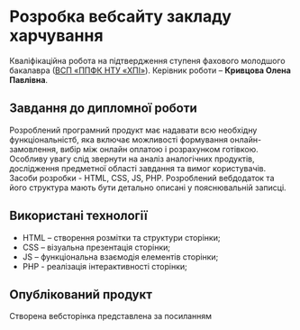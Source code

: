 
# Розробка вебсайту закладу харчування

Кваліфікаційна робота на підтвердження ступеня фахового молодшого
бакалавра ([ВСП «ППФК НТУ «ХПІ»](http://polytechnic.poltava.ua)). Керівник
роботи – **Кривцова Олена Павлівна**.

## Завдання до дипломної роботи

Розроблений програмний продукт має надавати всю необхідну функціональністб, яка включає можливості формування онлайн-замовлення, вибір між онлайн оплатою і розрахунком готівкою. Особливу увагу слід звернути на аналіз аналогічних продуктів, дослідження предметної області завдання та вимог користувачів. Засоби розробки - HTML, CSS, JS, PHP. Розроблений вебдодаток та його структура мають бути детально описані у пояснювальній записці.

## Використані технології

- HTML – створення розмітки та структури сторінки;
- CSS – візуальна презентація сторінки;
- JS – функціональна взаємодія елементів сторінки;
- PHP - реалізація інтерактивності сторінки;

## Опублікований продукт
Створена вебсторінка представлена за посиланням
[]()
